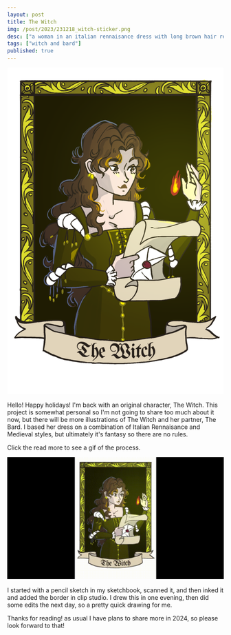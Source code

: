 ```yaml
---
layout: post
title: The Witch
img: /post/2023/231218_witch-sticker.png
desc: ["a woman in an italian rennaisance dress with long brown hair reading a letter."]
tags: ["witch and bard"]
published: true
---
```


<a href="/assets/img/post/2023/231218_witch-sticker.png"><img src="/assets/img/post/2023/231218_witch-sticker.png"></a>

Hello! Happy holidays! I'm back with an original character, The Witch. This project is somewhat personal so I'm not going to share too much about it now, but there will be more illustrations of The Witch and her partner, The Bard. I based her dress on a combination of Italian Rennaisance and Medieval styles, but ultimately it's fantasy so there are no rules.

Click the read more to see a gif of the process.

<!--more-->

<img src="/assets/img/post/2023/231218_witch-sticker.gif">

I started with a pencil sketch in my sketchbook, scanned it, and then inked it and added the border in clip studio. I drew this in one evening, then did some edits the next day, so a pretty quick drawing for me.

Thanks for reading! as usual I have plans to share more in 2024, so please look forward to that!
